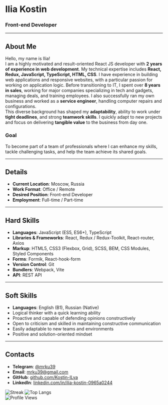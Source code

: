 # Ilia Kostin

### **Front-end Developer**

---

## **About Me**

Hello, my name is Ilia!  
I am a highly motivated and result-oriented React JS developer with **2 years of experience in web development**. My technical expertise includes **React, Redux, JavaScript, TypeScript, HTML, CSS**. I have experience in building web applications and responsive websites, with a particular passion for working on application logic.
Before transitioning to IT, I spent over **8 years in sales**, working for major companies specializing in tech and gadgets, managing deals, and training employees. I also successfully ran my own business and worked as a **service engineer**, handling computer repairs and configurations.  
This diverse background has shaped my **adaptability**, ability to work under **tight deadlines**, and strong **teamwork skills**. I quickly adapt to new projects and focus on delivering **tangible value** to the business from day one.  

### **Goal**  
To become part of a team of professionals where I can enhance my skills, tackle challenging tasks, and help the team achieve its shared goals.

---

## **Details**

- **Current Location**: Moscow, Russia  
- **Work Format**: Office / Remote  
- **Desired Position**: Front-end Developer  
- **Employment**: Full-time / Part-time  

---

## **Hard Skills**

- **Languages**: JavaScript (ES5, ES6+), TypeScript  
- **Libraries & Frameworks**: React, Redux / Redux-Toolkit, React-router, Axios  
- **Markup**: HTML5, CSS3 (Flexbox, Grid), SCSS, BEM, CSS Modules, Styled Components  
- **Forms**: Formik, React-hook-form  
- **Version Control**: Git  
- **Bundlers**: Webpack, Vite  
- **API**: REST API  

---

## **Soft Skills**

- **Languages**: English (B1), Russian (Native)  
- Logical thinker with a quick learning ability  
- Proactive and capable of defending opinions constructively  
- Open to criticism and skilled in maintaining constructive communication  
- Easily adaptable to new teams and environments  
- Positive and solution-oriented mindset  

---

## **Contacts**

- **Telegram**: [@mrku39](https://t.me/mrku39)  
- **Email**: [mrku39@gmail.com](mailto:mrku39@gmail.com)  
- **GitHub**: [github.com/Kostin-ILya](https://github.com/Kostin-ILya)  
- **LinkedIn**: [linkedin.com/in/ilia-kostin-0965a0244](https://www.linkedin.com/in/ilia-kostin-0965a0244/)  


 ![Streak](https://github-readme-streak-stats.herokuapp.com/?user=Kostin-ILya&theme=radical)      ![Top Langs](https://github-readme-stats.vercel.app/api/top-langs/?username=Kostin-ILya&layout=compact&theme=radical)  
 ![Profile Views](https://komarev.com/ghpvc/?username=Kostin-ILya&color=brightgreen)


  



